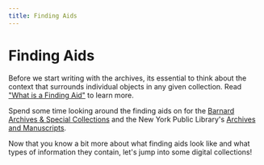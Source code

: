```yaml
---
title: Finding Aids
---
```

# Finding Aids

Before we start writing with the archives, its essential to think about the context that surrounds individual objects in any given collection. Read ["What is a Finding Aid"](https://guides.library.barnard.edu/archivalresearch/findingaids) to learn more.

Spend some time looking around the finding aids on for the [Barnard Archives & Special Collections](https://collections.barnard.edu/public/) and the New York Public Library's [Archives and Manuscripts](https://archives.nypl.org/).

Now that you know a bit more about what finding aids look like and what types of information they contain, let's jump into some digital collections!
